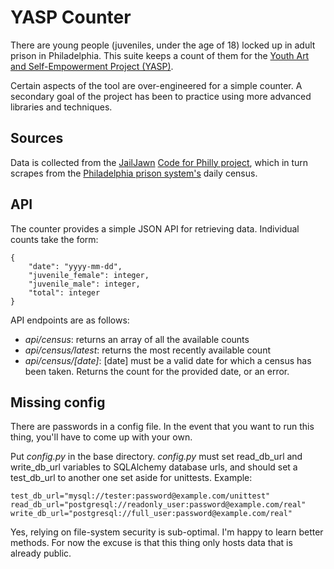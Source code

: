# YASP Counter

There are young people (juveniles, under the age of 18) locked up in adult
prison in Philadelphia.  This suite keeps a count of them for the [Youth Art and
Self-Empowerment Project (YASP)](http://www.yasproject.com/).

Certain aspects of the tool are over-engineered for a simple counter.  A
secondary goal of the project has been to practice using more advanced
libraries and techniques.

## Sources

Data is collected from the [JailJawn](https://jailjawn.github.io/) [Code for
Philly project](https://codeforphilly.org/), which in turn scrapes from the
[Philadelphia prison system's](http://www.phila.gov/prisons/Pages/default.aspx)
daily census.

## API

The counter provides a simple JSON API for retrieving data.  Individual counts
take the form:

    {
        "date": "yyyy-mm-dd",
        "juvenile_female": integer,
        "juvenile_male": integer,
        "total": integer
    }

API endpoints are as follows:

- *api/census*: returns an array of all the available counts
- *api/census/latest*: returns the most recently available count
- *api/census/[date]*: [date] must be a valid date for which a census has been
  taken.  Returns the count for the provided date, or an error.

## Missing config

There are passwords in a config file.  In the event that you want to run this
thing, you'll have to come up with your own.

Put *config.py* in the base directory. *config.py* must set read_db_url
and write_db_url variables to SQLAlchemy database urls, and should set a test_db_url to another
one set aside for unittests.  Example:

    test_db_url="mysql://tester:password@example.com/unittest"
    read_db_url="postgresql://readonly_user:password@example.com/real"
    write_db_url="postgresql://full_user:password@example.com/real"

Yes, relying on file-system security is sub-optimal.  I'm happy to learn better
methods. For now the excuse is that this thing only hosts data that is already
public. 
